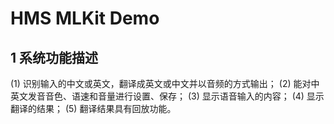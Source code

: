 # HMS MLKit Demo

## 1 系统功能描述
  (1) 识别输入的中文或英文，翻译成英文或中文并以音频的方式输出；
  (2) 能对中英文发音音色、语速和音量进行设置、保存；
  (3) 显示语音输入的内容；
  (4) 显示翻译的结果；
  (5) 翻译结果具有回放功能。
